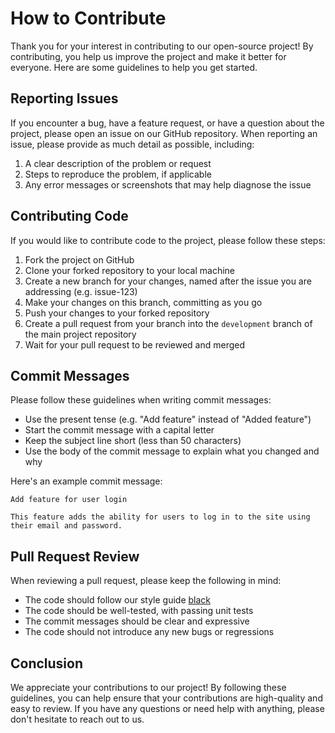 # How to Contribute

Thank you for your interest in contributing to our open-source project!
By contributing, you help us improve the project and make it better for everyone. Here are some guidelines to help you get started.

## Reporting Issues

If you encounter a bug, have a feature request, or have a question about the project, please open an issue on our GitHub repository.
When reporting an issue, please provide as much detail as possible, including:

1. A clear description of the problem or request
2. Steps to reproduce the problem, if applicable
2. Any error messages or screenshots that may help diagnose the issue

## Contributing Code

If you would like to contribute code to the project, please follow these steps:

1. Fork the project on GitHub
2. Clone your forked repository to your local machine
3. Create a new branch for your changes, named after the issue you are addressing (e.g. issue-123)
4. Make your changes on this branch, committing as you go
5. Push your changes to your forked repository
6. Create a pull request from your branch into the `development` branch of the main project repository
7. Wait for your pull request to be reviewed and merged


## Commit Messages

Please follow these guidelines when writing commit messages:

- Use the present tense (e.g. "Add feature" instead of "Added feature")
- Start the commit message with a capital letter
- Keep the subject line short (less than 50 characters)
- Use the body of the commit message to explain what you changed and why

Here's an example commit message:

```
Add feature for user login

This feature adds the ability for users to log in to the site using their email and password.
```

## Pull Request Review

When reviewing a pull request, please keep the following in mind:

- The code should follow our style guide [black](https://github.com/psf/black)
- The code should be well-tested, with passing unit tests
- The commit messages should be clear and expressive
- The code should not introduce any new bugs or regressions

## Conclusion

We appreciate your contributions to our project! By following these guidelines, you can help ensure that your contributions are high-quality and easy to review. If you have any questions or need help with anything, please don't hesitate to reach out to us.
